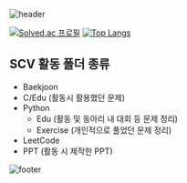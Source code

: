 ![header](https://capsule-render.vercel.app/api?type=waving&color=auto&height=200&section=header&text=&fontSize=50)

[![Solved.ac
프로필](http://mazassumnida.wtf/api/v2/generate_badge?boj=abby0616)](https://solved.ac/abby0616) [![Top Langs](https://github-readme-stats.vercel.app/api/top-langs/?username=yujin37&layout=compact)](https://github.com/anuraghazra/github-readme-stats)

## SCV 활동 폴더 종류
*  Baekjoon 
  *  C/Edu (활동시 활용했던 문제)
  *  Python
     *  Edu (활동 및 동아리 내 대회 등 문제 정리)
     *  Exercise (개인적으로 풀었던 문제 정리)
*  LeetCode
*  PPT (활동 시 제작한 PPT)


![footer](https://capsule-render.vercel.app/api?type=waving&color=auto&height=200&section=footer)
